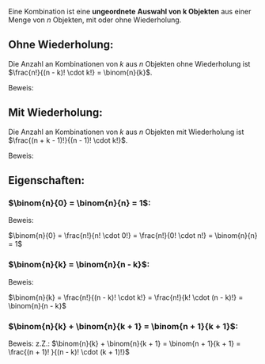 Eine Kombination ist eine **ungeordnete** **Auswahl von k Objekten** aus einer Menge von $n$ Objekten, mit oder ohne Wiederholung. 

## Ohne Wiederholung:
Die Anzahl an Kombinationen von $k$ aus $n$ Objekten ohne Wiederholung ist 
$\frac{n!}{(n - k)! \cdot k!} = \binom{n}{k}$. 

Beweis:
	
## Mit Wiederholung:
Die Anzahl an Kombinationen von $k$ aus $n$ Objekten mit Wiederholung ist
$\frac{(n + k - 1)!}{(n - 1)! \cdot k!}$.

Beweis:
	

## Eigenschaften:

### $\binom{n}{0} = \binom{n}{n} = 1$:
Beweis:

$\binom{n}{0} = \frac{n!}{n! \cdot 0!} = \frac{n!}{0! \cdot n!} = \binom{n}{n} = 1$
### $\binom{n}{k} = \binom{n}{n - k}$:
Beweis:

$\binom{n}{k} = \frac{n!}{(n - k)! \cdot k!} = \frac{n!}{k! \cdot (n - k)!} = \binom{n}{n - k}$
### $\binom{n}{k} + \binom{n}{k + 1} = \binom{n + 1}{k + 1}$:
Beweis:
z.Z.: $\binom{n}{k} + \binom{n}{k + 1} = \binom{n + 1}{k + 1} = \frac{(n + 1)! }{(n - k)! \cdot (k + 1)!}$
